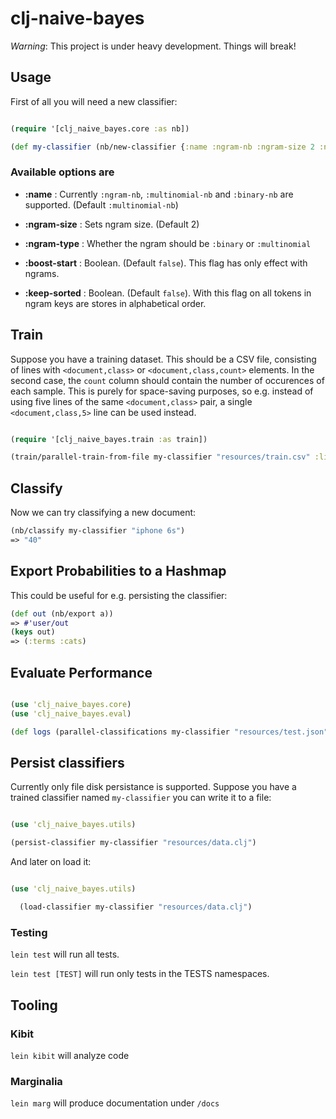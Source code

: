 # clj-naive-bayes

_Warning_: This project is under heavy development. Things will break!

## Usage

First of all you will need a new classifier:

```clojure

(require '[clj_naive_bayes.core :as nb])

(def my-classifier (nb/new-classifier {:name :ngram-nb :ngram-size 2 :ngram-type :multinomial}))

```

### Available options are

* __:name__ : Currently `:ngram-nb`, `:multinomial-nb` and `:binary-nb` are
  supported. (Default `:multinomial-nb`)

* __:ngram-size__ : Sets ngram size. (Default 2)

* __:ngram-type__ : Whether the ngram should be `:binary` or `:multinomial`

* __:boost-start__ : Boolean. (Default `false`). This flag has only effect
  with ngrams.

* __:keep-sorted__ : Boolean. (Default `false`). With this flag on all tokens
  in ngram keys are stores in alphabetical order.

## Train

Suppose you have a training dataset. This should be a CSV file, consisting of
lines with `<document,class>` or `<document,class,count>` elements. In the
second case, the `count` column should contain the number of occurences of each
sample. This is purely for space-saving purposes, so e.g. instead of using five
lines of the same `<document,class>` pair, a single `<document,class,5>` line
can be used instead.

```clojure

(require '[clj_naive_bayes.train :as train])

(train/parallel-train-from-file my-classifier "resources/train.csv" :limit 400000)

```

## Classify

Now we can try classifying a new document:

```clojure
(nb/classify my-classifier "iphone 6s")
=> "40"
```

## Export Probabilities to a Hashmap

This could be useful for e.g. persisting the classifier:

```clojure
(def out (nb/export a))
=> #'user/out
(keys out)
=> (:terms :cats)
```

## Evaluate Performance

```clojure

(use 'clj_naive_bayes.core)
(use 'clj_naive_bayes.eval)

(def logs (parallel-classifications my-classifier "resources/test.json"))

```

## Persist classifiers

Currently only file disk persistance is supported. Suppose you have a trained
classifier named `my-classifier` you can write it to a file:

```clojure

(use 'clj_naive_bayes.utils)

(persist-classifier my-classifier "resources/data.clj")

```

And later on load it:

```clojure

(use 'clj_naive_bayes.utils)

  (load-classifier my-classifier "resources/data.clj")

```

### Testing

`lein test` will run all tests.

`lein test [TEST]` will run only tests in the TESTS namespaces.

## Tooling

### Kibit

`lein kibit` will analyze code

### Marginalia

`lein marg` will produce documentation under `/docs`
